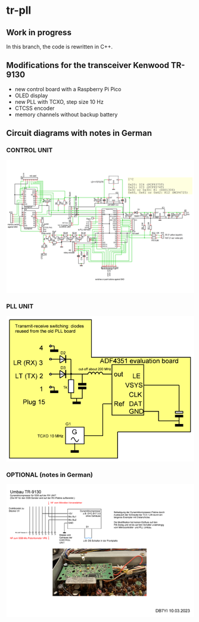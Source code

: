 # tr-pll
## Work in progress
In this branch, the code is rewritten in C++.

## Modifications for the transceiver Kenwood TR-9130
* new control board with a Raspberry Pi Pico
* OLED display
* new PLL with TCXO, step size 10 Hz
* CTCSS encoder
* memory channels without backup battery

## Circuit diagrams with notes in German
### CONTROL UNIT
![CONTROL UNIT](CONTROL.png)

### PLL UNIT
![PLL UNIT](PLL.png)

### OPTIONAL (notes in German)
![OPTIONAL](circuit2.png)


